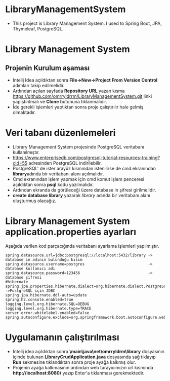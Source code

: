 # LibraryManagementSystem
- This project is Library Management System. I used to Spring Boot, JPA, Thymeleaf, PostgreSQL.

# Library Management System

## Projenin Kurulum aşaması

 - Intelij Idea açıldıktan sonra **File->New->Project From Version Control** adımları takip edilmelidir.
 - Ardından açılan sayfada **Repository URL** yazan kısma https://github.com/omrryldrrm/LibraryManagementSystem.git linki yapıştırılmalı ve **Clone** butonuna tıklanmalıdır.
 - İde gerekli işlemleri yaptıktan sonra proje çalıştırılır hale gelmiş olmaktadır.

# Veri tabanı düzenlemeleri

  - Library Management System projesinde PostgreSQL veritabanı kullanılmıştır.
  - https://www.enterprisedb.com/postgresql-tutorial-resources-training?cid=55 adresinden PostgreSQL indirilebilir.
  - PostgreSQL' de ister arayüz kısmından istenilirse de cmd ekranından **library**adında bir veritabanı alanı açılmalıdır.
  - Cmd ekranından işlem yapmak için cmd komut işlem penceresi açıldıktan sonra **psql** kodu yazılmalıdır.
  - Ardından ekranda da görüleceği üzere database in şifresi girilmelidir.
  - **create database library** yazarak *library* adında bir veritabanı alanı oluşturmuş olacağız.
  
# Library Management System application.properties ayarları
  Aşağıda verilen kod parçacığında veritabanı ayarlama işlemleri yapılmıştır.
  
  ```## PostgreSQL
spring.datasource.url=jdbc:postgresql://localhost:5432/library -> database in adının bulunduğu kısım
spring.datasource.username=postgres                            -> database kullanıcı adı
spring.datasource.password=123456                              -> database şifresi
#hibernate
spring.jpa.properties.hibernate.dialect=org.hibernate.dialect.PostgreSQL92Dialect  ->PostgreSQL için JDBC 
spring.jpa.hibernate.ddl-auto=update
spring.h2.console.enabled=true
logging.level.org.hibernate.SQL=DEBUG
logging.level.org.hibernate.type=TRACE
server.error.whitelabel.enabled=false
spring.autoconfigure.exclude=org.springframework.boot.autoconfigure.web.servlet.error.ErrorMvcAutoConfiguration

```
# Uygulamanın çalıştırılması
  - Intelij idea açıldıktan sonra **\main\java\net\omrryldrm\library** dosyasının içinde bulunan **LibraryCrudApplication.java** dosyasında sağ tıklayıp **Run** sekmesine tıklandıktan 
    sonra proje ayağa kalkmış olur.
  - Projenin ayağa kalkmasının ardından web tarayıcımızın url kısmında **http://localhost:8080/** yazıp Enter'a tıklanması gerekmektedir.
  

